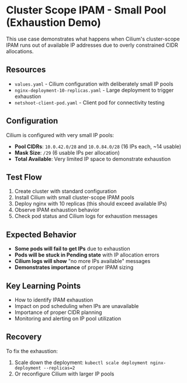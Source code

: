 # Cluster Scope IPAM - Small Pool (Exhaustion Demo)

This use case demonstrates what happens when Cilium's cluster-scope IPAM runs out of available IP addresses due to overly constrained CIDR allocations.

## Resources

- `values.yaml` - Cilium configuration with deliberately small IP pools
- `nginx-deployment-10-replicas.yaml` - Large deployment to trigger exhaustion
- `netshoot-client-pod.yaml` - Client pod for connectivity testing

## Configuration

Cilium is configured with very small IP pools:
- **Pool CIDRs**: `10.0.42.0/28` and `10.0.84.0/28` (16 IPs each, ~14 usable)
- **Mask Size**: `/29` (6 usable IPs per allocation)
- **Total Available**: Very limited IP space to demonstrate exhaustion

## Test Flow

1. Create cluster with standard configuration
2. Install Cilium with small cluster-scope IPAM pools
3. Deploy nginx with 10 replicas (this should exceed available IPs)
4. Observe IPAM exhaustion behavior
5. Check pod status and Cilium logs for exhaustion messages

## Expected Behavior

- **Some pods will fail to get IPs** due to exhaustion
- **Pods will be stuck in Pending state** with IP allocation errors
- **Cilium logs will show** "no more IPs available" messages
- **Demonstrates importance** of proper IPAM sizing

## Key Learning Points

- How to identify IPAM exhaustion
- Impact on pod scheduling when IPs are unavailable
- Importance of proper CIDR planning
- Monitoring and alerting on IP pool utilization

## Recovery

To fix the exhaustion:
1. Scale down the deployment: `kubectl scale deployment nginx-deployment --replicas=2`
2. Or reconfigure Cilium with larger IP pools